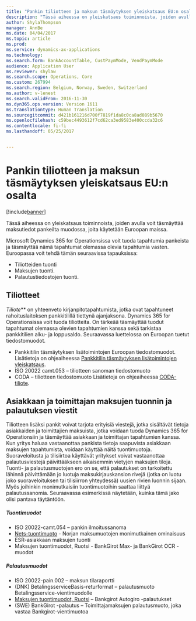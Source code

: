 ```yaml
---
title: "Pankin tiliotteen ja maksun täsmäytyksen yleiskatsaus EU:n osalta"
description: "Tässä aiheessa on yleiskatsaus toiminnoista, joiden avulla voit täsmäyttää maksutiedot pankeilta muodossa, joita käytetään Euroopan maissa."
author: ShylaThompson
manager: AnnBe
ms.date: 04/04/2017
ms.topic: article
ms.prod: 
ms.service: dynamics-ax-applications
ms.technology: 
ms.search.form: BankAccountTable, CustPaymMode, VendPaymMode
audience: Application User
ms.reviewer: shylaw
ms.search.scope: Operations, Core
ms.custom: 267994
ms.search.region: Belgium, Norway, Sweden, Switzerland
ms.author: v-lenest
ms.search.validFrom: 2016-11-30
ms.dyn365.ops.version: Version 1611
ms.translationtype: Human Translation
ms.sourcegitcommit: d421b161216d700f7819f1da8c0ca8ad089b5670
ms.openlocfilehash: c59bec4493612f7cd62ca3ed9583e400ccda32c6
ms.contentlocale: fi-fi
ms.lasthandoff: 05/25/2017


---
```


# <a name="bank-statement-and-payment-reconciliation-overview-for-the-eu"></a>Pankin tiliotteen ja maksun täsmäytyksen yleiskatsaus EU:n osalta

[!include[banner](../includes/banner.md)]


Tässä aiheessa on yleiskatsaus toiminnoista, joiden avulla voit täsmäyttää maksutiedot pankeilta muodossa, joita käytetään Euroopan maissa.

Microsoft Dynamics 365 for Operationsissa voit tuoda tapahtumia pankeista ja täsmäyttää nämä tapahtumat olemassa olevia tapahtumia vasten. Euroopassa voit tehdä tämän seuraavissa tapauksissa:

-   Tiliotteiden tuonti
-   Maksujen tuonti.
-   Palautustiedostojen tuonti.

## <a name="bank-statements"></a>Tiliotteet
*Tiliote*** on yhteenveto kirjanpitotapahtumista, jotka ovat tapahtuneet rahoituslaitoksen pankkitilillä tiettynä ajanjaksona. Dynamics 365 for Operationsissa voit tuoda tiliotteita. On tärkeää täsmäyttää tuodut tapahtumat olemassa olevien tapahtumien kanssa sekä tarkistaa pankkitilien alku- ja loppusaldo. Seuraavassa luettelossa on Euroopan tuetut tiedostomuodot.

-   Pankkitilin täsmäytyksen lisätoimintojen Euroopan tiedostomuodot. Lisätietoja on ohjeaiheessa [Pankkitilin täsmäytyksen lisätoimintojen yleiskatsaus](../cash-bank-management/advanced-bank-reconciliation-overview.md).
-   ISO 20022 camt.053 – tiliotteen sanoman tiedostomuoto
-   CODA – tiliotteen tiedostomuoto Lisätietoja on ohjeaiheessa [CODA-tiliote](emea-bel-coda-bank-statement-import.md).

## <a name="customer-and-vendor-payments-import-and-return-messages"></a>Asiakkaan ja toimittajan maksujen tuonnin ja palautuksen viestit
Tiliotteen lisäksi pankit voivat tarjota erityisiä viestejä, jotka sisältävät tietoja asiakkaiden ja toimittajien maksuista, jotka voidaan tuoda Dynamics 365 for Operationsiin ja täsmäyttää asiakkaan ja toimittajan tapahtumien kanssa. Kun yritys haluaa vastaanottaa pankista tietoja saapuvista asiakkaan maksujen tapahtumista, voidaan käyttää näitä tuontimuotoja. Suoraveloitusta ja tilisiirtoa käyttävät yritykset voivat vastaanottaa palautusviestejä päivittääkseen aikaisemmin vietyjen maksujen tiloja. Tuonti- ja palautusmuotojen ero on se, että palautukset on tarkoitettu lähinnä päivittämään jo luotuja maksukirjauskansion rivejä (jotka on luotu joko suoraveloituksen tai tilisiirron yhteydessä) uusien rivien luonnin sijaan. Myös joihinkin monimutkaisiin tuontimuotoihin saattaa liittyä palautussanomia. Seuraavassa esimerkissä näytetään, kuinka tämä jako olisi pantava täytäntöön.

##### <a name="import-formats"></a>Tuontimuodot

-   ISO 20022-camt.054 – pankin ilmoitussanoma
-   [Nets-tuontimuoto](emea-nor-nets-import-format.md) - Norjan maksumuotojen monimutkainen ominaisuus
-   ESR-asiakkaan maksujen tuonti
-   Maksujen tuontimuodot, Ruotsi - BankGirot Max- ja BankGirot OCR -muodot

##### <a name="return-formats"></a>Palautusmuodot

-   ISO 20022-pain.002 – maksun tilaraportti
-   (DNK) BetalingsserviceBasis-returformat – palautusmuoto Betalingsservice-vientimuodolle
-   [Maksujen tuontimuodot, Ruotsi](emea-swe-payment-formats-import.md)  – Bankgirot Autogiro -palautukset
-   (SWE) BankGirot -palautus – Toimittajamaksujen palautusmuoto, joka vastaa Bankgirot-vientimuotoa



